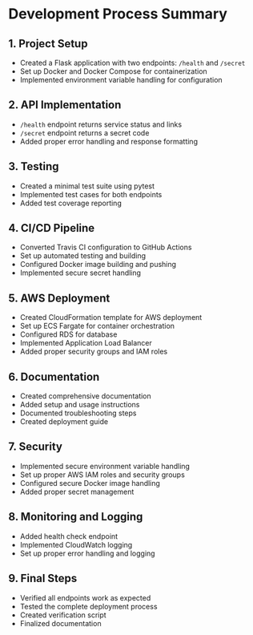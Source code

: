 # Development Process Summary

## 1. Project Setup
- Created a Flask application with two endpoints: `/health` and `/secret`
- Set up Docker and Docker Compose for containerization
- Implemented environment variable handling for configuration

## 2. API Implementation
- `/health` endpoint returns service status and links
- `/secret` endpoint returns a secret code
- Added proper error handling and response formatting

## 3. Testing
- Created a minimal test suite using pytest
- Implemented test cases for both endpoints
- Added test coverage reporting

## 4. CI/CD Pipeline
- Converted Travis CI configuration to GitHub Actions
- Set up automated testing and building
- Configured Docker image building and pushing
- Implemented secure secret handling

## 5. AWS Deployment
- Created CloudFormation template for AWS deployment
- Set up ECS Fargate for container orchestration
- Configured RDS for database
- Implemented Application Load Balancer
- Added proper security groups and IAM roles

## 6. Documentation
- Created comprehensive documentation
- Added setup and usage instructions
- Documented troubleshooting steps
- Created deployment guide

## 7. Security
- Implemented secure environment variable handling
- Set up proper AWS IAM roles and security groups
- Configured secure Docker image handling
- Added proper secret management

## 8. Monitoring and Logging
- Added health check endpoint
- Implemented CloudWatch logging
- Set up proper error handling and logging

## 9. Final Steps
- Verified all endpoints work as expected
- Tested the complete deployment process
- Created verification script
- Finalized documentation 